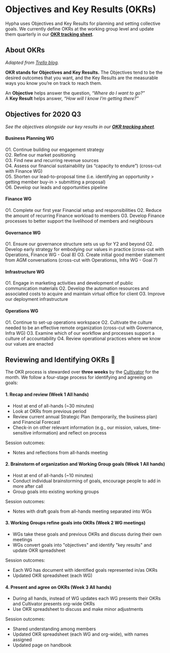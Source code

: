 # Objectives and Key Results (OKRs)

Hypha uses Objectives and Key Results for planning and setting collective goals.
We currently define OKRs at the working group level and update them quarterly in our [**OKR tracking sheet**](https://docs.google.com/spreadsheets/d/1hMFS3IhzZOFQA-yjt7lFcoVO0Ry6erFEH7D1NswvDtA/edit). 

## About OKRs

_Adapted from [Trello blog](https://blog.trello.com/okrs-set-achieve-track-trello)._

**OKR stands for Objectives and Key Results.** The Objectives tend to be the desired outcomes that you want, and the Key Results are the measurable ways you know you’re on track to reach them.

An **Objective** helps answer the question, _“Where do I want to go?”_  
A **Key Result** helps answer, _“How will I know I’m getting there?”_

## Objectives for 2020 Q3

_See the objectives alongside our key results in our [**OKR tracking sheet**](https://docs.google.com/spreadsheets/d/1hMFS3IhzZOFQA-yjt7lFcoVO0Ry6erFEH7D1NswvDtA/edit)._

#### Business Planning WG

O1. Continue building our engagement strategy    
O2. Refine our market positioning   
O3. Find new and recurring revenue sources    
O4. Assess our financial sustainability (as “capacity to endure”) (cross-cut with Finance WG)  
O5. Shorten our lead-to-proposal time (i.e. identifying an opportunity > getting member buy-in > submitting a proposal)  
O6. Develop our leads and opportunities pipeline   

#### Finance WG

O1. Complete our first year Financial setup and responsibilities
O2. Reduce the amount of recurring Finance workload to members
O3. Develop Finance processes to better support the livelihood of members and neighbours

#### Governance WG 

O1. Ensure our governance structure sets us up for Y2 and beyond
O2. Develop early strategy for embodying our values in practice (cross-cut with Operations, Finance WG - Goal 8)
O3. Create initial good member statement from AGM conversations (cross-cut with Operationss, Infra WG - Goal 7)

#### Infrastructure WG

O1. Engage in marketing activities and development of public communication materials
O2. Develop the automation resources and associated costs to acquire and maintain virtual office for client
O3. Improve our deployment infrastructure

#### Operations WG

O1. Continue to set-up operations workspace
O2. Cultivate the culture needed to be an effective remote organization (cross-cut with Governance, Infra WG)
O3. Examine which of our workflow and processes support a culture of accountability
O4. Review operational practices where we know our values are enacted

## Reviewing and Identifying OKRs 🚧

The OKR process is stewarded over **three weeks** by the [Cultivator](roles.md#cultivator-aka-meeting-chair) for the month. We follow a four-stage process for identifying and agreeing on goals:

#### 1. Recap and review (Week 1 All hands)

- Host at end of all-hands (~30 minutes)
- Look at OKRs from previous period
- Review current annual Strategic Plan (temporarily, the business plan) and Financial Forecast
- Check-in on other relevant information (e.g., our mission, values, time-sensitive information) and reflect on process

Session outcomes:
- Notes and reflections from all-hands meeting

#### 2. Brainstorm of organization and Working Group goals (Week 1 All hands)

- Host at end of all-hands (~10 minutes)
- Conduct individual brainstorming of goals, encourage people to add in more after call
- Group goals into existing working groups

Session outcomes:
- Notes with draft goals from all-hands meeting separated into WGs

#### 3. Working Groups refine goals into OKRs (Week 2 WG meetings)

- WGs take these goals and previous OKRs and discuss during their own meetings
- WGs convert goals into "objectives" and identify "key results" and update OKR spreadsheet

Session outcomes:
- Each WG has document with identified goals represented in/as OKRs 
- Updated OKR spreadsheet (each WG)

#### 4. Present and agree on OKRs (Week 3 All hands)

- During all hands, instead of WG updates each WG presents their OKRs and Cultivator presents org-wide OKRs
- Use OKR spreadsheet to discuss and make minor adjustments

Session outcomes:
- Shared understanding among members 
- Updated OKR spreadsheet (each WG and org-wide), with names assigned
- Updated page on handbook
